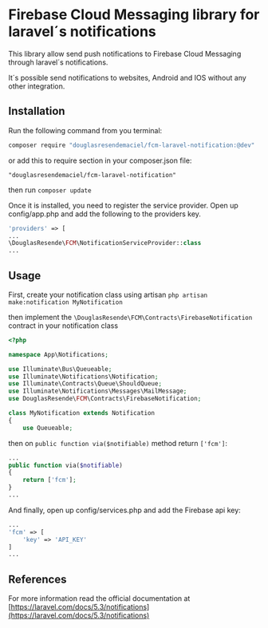 # Firebase Cloud Messaging library for laravel´s notifications

This library allow send push notifications to Firebase Cloud Messaging through laravel´s notifications. 

It´s possible send notifications to websites, Android and IOS without any other integration.

## Installation

Run the following command from you terminal:


 ```bash
 composer require "douglasresendemaciel/fcm-laravel-notification:@dev"
 ```

or add this to require section in your composer.json file:

 ```
 "douglasresendemaciel/fcm-laravel-notification"
 ```

then run ```composer update```

Once it is installed, you need to register the service provider. 
Open up config/app.php and add the following to the providers key.

```php
'providers' => [
...
\DouglasResende\FCM\NotificationServiceProvider::class
...
```

## Usage

First, create your notification class using artisan ```php artisan make:notification MyNotification```

then implement the `\DouglasResende\FCM\Contracts\FirebaseNotification` contract in your notification class

```php
<?php

namespace App\Notifications;

use Illuminate\Bus\Queueable;
use Illuminate\Notifications\Notification;
use Illuminate\Contracts\Queue\ShouldQueue;
use Illuminate\Notifications\Messages\MailMessage;
use DouglasResende\FCM\Contracts\FirebaseNotification;

class MyNotification extends Notification
{
    use Queueable;
```

then on ```public function via($notifiable)``` method return ```['fcm']```:

```php
...
public function via($notifiable)
{
    return ['fcm'];
}
...
```

And finally, open up config/services.php and add the Firebase api key:

```php
...
'fcm' => [
    'key' => 'API_KEY'
]
...
```

## References

For more information read the official documentation at [https://laravel.com/docs/5.3/notifications](https://laravel.com/docs/5.3/notifications)